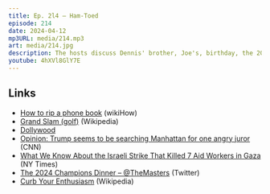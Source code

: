```yaml
---
title: Ep. 2l4 – Ham-Toed
episode: 214
date: 2024-04-12
mp3URL: media/214.mp3
art: media/214.jpg
description: The hosts discuss Dennis' brother, Joe's, birthday, the 2024 solar eclipse, termites eat vertically, how to rip a phone book, The Masters, Dennis' toe is better, Erik's daughter had an allergy test, Dennis is going on an overnight fishing trip, COVID-19 reduced trout count, the fifth anniversary of the podcast, news from the Supreme Court of Arizona, Trump is looking for a fair trial, the morals of the Israel-Gaza war, The Masters dinner photo, the end of Curb Your Enthusiasm.
youtube: 4hXVl8GlY7E
---
```


## Links

- [How to rip a phone book](https://www.wikihow.com/Rip-a-Phonebook-in-Half) (wikiHow)
- [Grand Slam (golf)](<https://en.wikipedia.org/wiki/Grand_Slam_(golf)>) (Wikipedia)
- [Dollywood](https://www.dollywood.com/)
- [Opinion: Trump seems to be searching Manhattan for one angry juror](https://edition.cnn.com/2024/04/10/opinions/trump-hush-money-trial-jury-eisen/index.html) (CNN)
- [What We Know About the Israeli Strike That Killed 7 Aid Workers in Gaza](https://www.nytimes.com/2024/04/02/world/middleeast/world-central-kitchen-workers-strike-gaza.html) (NY Times)
- [The 2024 Champions Dinner – @TheMasters](https://twitter.com/TheMasters/status/1777852044100956534) (Twitter)
- [Curb Your Enthusiasm](https://en.wikipedia.org/wiki/Curb_Your_Enthusiasm) (Wikipedia)
